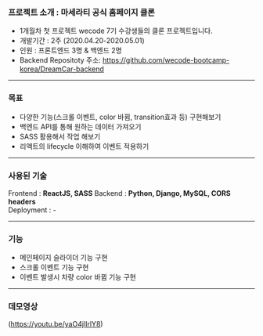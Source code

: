 ### 프로젝트 소개 : 마세라티 공식 홈페이지 클론 

- 1개월차 첫 프로젝트 wecode 7기 수강생들의 클론 프로젝트입니다.
- 개발기간 : 2주 (2020.04.20-2020.05.01)
- 인원 : 프론트엔드 3명 & 백엔드 2명  
- Backend Repositoty 주소: https://github.com/wecode-bootcamp-korea/DreamCar-backend

---

### 목표

- 다양한 기능(스크롤 이벤트, color 바뀜, transition효과 등) 구현해보기
- 백엔드 API를 통해 원하는 데이터 가져오기
- SASS 활용해서 작업 해보기
- 리액트의 lifecycle 이해하여 이벤트 적용하기

---

### 사용된 기술

Frontend : **ReactJS, SASS**
Backend : **Python, Django, MySQL, CORS headers**  
Deployment : -

---

### 기능

- 메인페이지 슬라이더 기능 구현
- 스크롤 이벤트 기능 구현
- 이벤트 발생시 차량 color 바뀜 기능 구현

---

### 데모영상

(https://youtu.be/yaO4jlIrlY8)
